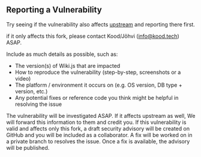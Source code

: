 ## Reporting a Vulnerability
Try seeing if the vulnerability also affects [upstream](https://github.com/requarks/wiki) and reporting there first.

if it only affects this fork, please contact Kood/Jõhvi (info@kood.tech) ASAP.

Include as much details as possible, such as:
- The version(s) of Wiki.js that are impacted
- How to reproduce the vulnerability (step-by-step, screenshots or a video)
- The platform / environment it occurs on (e.g. OS version, DB type + version, etc.)
- Any potential fixes or reference code you think might be helpful in resolving the issue

The vulnerability will be investigated ASAP. If it affects upstream as well, We will forward this information to them and credit you. If this vulnerability is valid and affects only this fork, a draft security advisory will be created on GitHub and you will be included as a collaborator. A fix will be worked on in a private branch to resolves the issue. Once a fix is available, the advisory will be published.
